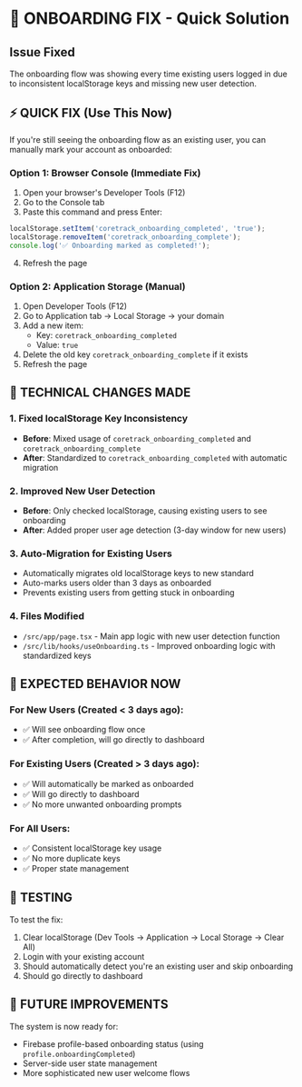 # 🚀 ONBOARDING FIX - Quick Solution

## Issue Fixed
The onboarding flow was showing every time existing users logged in due to inconsistent localStorage keys and missing new user detection.

## ⚡ QUICK FIX (Use This Now)

If you're still seeing the onboarding flow as an existing user, you can manually mark your account as onboarded:

### Option 1: Browser Console (Immediate Fix)
1. Open your browser's Developer Tools (F12)
2. Go to the Console tab
3. Paste this command and press Enter:
```javascript
localStorage.setItem('coretrack_onboarding_completed', 'true');
localStorage.removeItem('coretrack_onboarding_complete');
console.log('✅ Onboarding marked as completed!');
```
4. Refresh the page

### Option 2: Application Storage (Manual)
1. Open Developer Tools (F12)
2. Go to Application tab → Local Storage → your domain
3. Add a new item:
   - Key: `coretrack_onboarding_completed`
   - Value: `true`
4. Delete the old key `coretrack_onboarding_complete` if it exists
5. Refresh the page

## 🔧 TECHNICAL CHANGES MADE

### 1. Fixed localStorage Key Inconsistency
- **Before**: Mixed usage of `coretrack_onboarding_completed` and `coretrack_onboarding_complete`
- **After**: Standardized to `coretrack_onboarding_completed` with automatic migration

### 2. Improved New User Detection
- **Before**: Only checked localStorage, causing existing users to see onboarding
- **After**: Added proper user age detection (3-day window for new users)

### 3. Auto-Migration for Existing Users
- Automatically migrates old localStorage keys to new standard
- Auto-marks users older than 3 days as onboarded
- Prevents existing users from getting stuck in onboarding

### 4. Files Modified
- `/src/app/page.tsx` - Main app logic with new user detection function
- `/src/lib/hooks/useOnboarding.ts` - Improved onboarding logic with standardized keys

## 🎯 EXPECTED BEHAVIOR NOW

### For New Users (Created < 3 days ago):
- ✅ Will see onboarding flow once
- ✅ After completion, will go directly to dashboard

### For Existing Users (Created > 3 days ago):
- ✅ Will automatically be marked as onboarded
- ✅ Will go directly to dashboard
- ✅ No more unwanted onboarding prompts

### For All Users:
- ✅ Consistent localStorage key usage
- ✅ No more duplicate keys
- ✅ Proper state management

## 🧪 TESTING

To test the fix:
1. Clear localStorage (Dev Tools → Application → Local Storage → Clear All)
2. Login with your existing account
3. Should automatically detect you're an existing user and skip onboarding
4. Should go directly to dashboard

## 🚀 FUTURE IMPROVEMENTS

The system is now ready for:
- Firebase profile-based onboarding status (using `profile.onboardingCompleted`)
- Server-side user state management
- More sophisticated new user welcome flows
